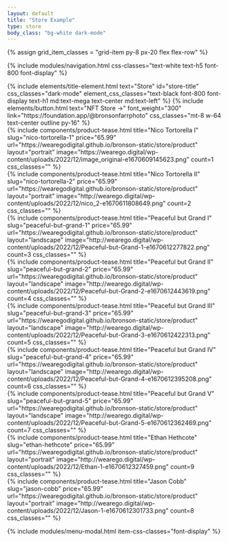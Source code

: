 ```yaml
---
layout: default
title: "Store Example"
type: store
body_class: "bg-white dark-mode"
---
```


{% assign grid_item_classes = "grid-item py-8 px-20 flex flex-row" %}

{% include modules/navigation.html css-classes="text-white text-h5 font-800 font-display" %}
<div id="products" class="grid grid-cols-1 md:grid-cols-2">
    <div class="store-title h-screen flex flex-col justify-center items-center md:items-start py-8 px-8 md:px-24">
        {% include elements/title-element.html 
            text="Store"
            id="store-title"
            css_classes="dark-mode"
            element_css_classes="text-black font-800 font-display text-h1 md:text-mega text-center md:text-left" 
        %}
        {% include elements/button.html 
            text="NFT Store  →" 
            font_weight="300"
            link="https://foundation.app/@bronsonfarrphoto"
            css_classes="mt-8 w-64 text-center outline py-16" 
        %}
    </div>
    <div id="grid-item-1" class="{{ grid_item_classes }} justify-center items-center">
        {% include components/product-tease.html 
            title="Nico Tortorella I" slug="nico-tortorella-1" price="65.99" url="https://wearegodigital.github.io/bronson-static/store/product" layout="portrait"
            image="https://wearego.digital/wp-content/uploads/2022/12/image_original-e1670609145623.png"
            count=1
            css_classes=""
        %}
    </div>
    <div id="grid-item-2" class="{{ grid_item_classes }} justify-left items-start">
        {% include components/product-tease.html 
            title="Nico Tortorella II" slug="nico-tortorella-2" price="65.99" url="https://wearegodigital.github.io/bronson-static/store/product" layout="portrait"
            image="http://wearego.digital/wp-content/uploads/2022/12/nico_2-e1670611808649.png"
            count=2
            css_classes=""
        %}
    </div>
    <div id="grid-item-3" class="{{ grid_item_classes }} justify-right items-center">
        {% include components/product-tease.html 
            title="Peaceful but Grand I" slug="peaceful-but-grand-1" price="65.99" url="https://wearegodigital.github.io/bronson-static/store/product" layout="landscape"
            image="http://wearego.digital/wp-content/uploads/2022/12/Peaceful-but-Grand-1-e1670612277822.png"
            count=3
            css_classes=""
        %}
    </div>
    <div id="grid-item-4" class="{{ grid_item_classes }} justify-left items-center">
        {% include components/product-tease.html 
            title="Peaceful but Grand II" slug="peaceful-but-grand-2" price="65.99" url="https://wearegodigital.github.io/bronson-static/store/product" layout="landscape"
            image="http://wearego.digital/wp-content/uploads/2022/12/Peaceful-but-Grand-2-e1670612443619.png"
            count=4
            css_classes=""
        %}
    </div>
    <div id="grid-item-5" class="{{ grid_item_classes }} justify-right items-center">
        {% include components/product-tease.html 
            title="Peaceful but Grand III" slug="peaceful-but-grand-3" price="65.99" url="https://wearegodigital.github.io/bronson-static/store/product" layout="landscape"
            image="http://wearego.digital/wp-content/uploads/2022/12/Peaceful-but-Grand-3-e1670612422313.png"
            count=5
            css_classes=""
        %}
    </div>
    <div id="grid-item-6" class="{{ grid_item_classes }} justify-right items-start">
        {% include components/product-tease.html 
            title="Peaceful but Grand IV" slug="peaceful-but-grand-4" price="65.99" url="https://wearegodigital.github.io/bronson-static/store/product" layout="landscape"
            image="http://wearego.digital/wp-content/uploads/2022/12/Peaceful-but-Grand-4-e1670612395208.png"
            count=6
            css_classes=""
        %}
    </div>
    <div id="grid-item-7" class="{{ grid_item_classes }} justify-left items-center">
        {% include components/product-tease.html 
            title="Peaceful but Grand V" slug="peaceful-but-grand-5" price="65.99" url="https://wearegodigital.github.io/bronson-static/store/product" layout="landscape"
            image="http://wearego.digital/wp-content/uploads/2022/12/Peaceful-but-Grand-5-e1670612362469.png"
            count=7
            css_classes=""
        %}
    </div>
    <div id="grid-item-8" class="{{ grid_item_classes }} justify-right items-start">
        {% include components/product-tease.html 
            title="Ethan Hethcote" slug="ethan-hethcote" price="65.99" url="https://wearegodigital.github.io/bronson-static/store/product" layout="portrait"
            image="http://wearego.digital/wp-content/uploads/2022/12/Ethan-1-e1670612327459.png"
            count=9
            css_classes=""
        %}
    </div>
    <div id="grid-item-9" class="{{ grid_item_classes }} justify-right items-end">
        {% include components/product-tease.html 
            title="Jason Cobb" slug="jason-cobb" price="65.99" url="https://wearegodigital.github.io/bronson-static/store/product" layout="portrait"
            image="http://wearego.digital/wp-content/uploads/2022/12/Jason-1-e1670612301733.png"
            count=8
            css_classes=""
        %}
    </div>
</div>

{% include modules/menu-modal.html item-css-classes="font-display" %}